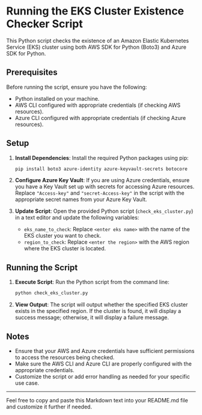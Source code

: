 # Running the EKS Cluster Existence Checker Script
 
This Python script checks the existence of an Amazon Elastic Kubernetes Service (EKS) cluster using both AWS SDK for Python (Boto3) and Azure SDK for Python.
 
## Prerequisites
 
Before running the script, ensure you have the following:
 
- Python installed on your machine.
- AWS CLI configured with appropriate credentials (if checking AWS resources).
- Azure CLI configured with appropriate credentials (if checking Azure resources).
 
## Setup
 
1. **Install Dependencies**: Install the required Python packages using pip:
 
    ```bash
    pip install boto3 azure-identity azure-keyvault-secrets botocore
    ```
 
2. **Configure Azure Key Vault**: If you are using Azure credentials, ensure you have a Key Vault set up with secrets for accessing Azure resources. Replace `"Access-key"` and `"secret-Access-key"` in the script with the appropriate secret names from your Azure Key Vault.
 
3. **Update Script**: Open the provided Python script (`check_eks_cluster.py`) in a text editor and update the following variables:
 
    - `eks_name_to_check`: Replace `<enter eks name>` with the name of the EKS cluster you want to check.
    - `region_to_check`: Replace `<enter the region>` with the AWS region where the EKS cluster is located.
 
## Running the Script
 
1. **Execute Script**: Run the Python script from the command line:
 
    ```bash
    python check_eks_cluster.py
    ```
 
2. **View Output**: The script will output whether the specified EKS cluster exists in the specified region. If the cluster is found, it will display a success message; otherwise, it will display a failure message.
 
## Notes
 
- Ensure that your AWS and Azure credentials have sufficient permissions to access the resources being checked.
- Make sure the AWS CLI and Azure CLI are properly configured with the appropriate credentials.
- Customize the script or add error handling as needed for your specific use case.
 
---
 
Feel free to copy and paste this Markdown text into your README.md file and customize it further if needed.
